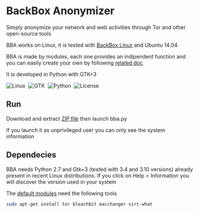 BackBox Anonymizer
==============

Simply anonymize your network and web activities through Tor and other open-source tools <br />

BBA works on Linux, it is tested with [BackBox Linux](https://www.backbox.org) and Ubuntu 14.04 <br />

BBA is made by modules, each one provides an indipendent function and you can easily create your own by following [related doc](doc/Modules.md)<br />

It is developed in Python with GTK+3

![Linux](http://img.shields.io/badge/OS-Linux-blue.svg)&nbsp; 
![GTK](http://img.shields.io/badge/GUI-GTK+3-yellow.svg)&nbsp; 
![Python](http://img.shields.io/badge/Language-Python-green.svg)&nbsp; 
![License](http://img.shields.io/badge/License-GNU_GPL_2.0-red.svg)&nbsp; 

Run
--------------
Download and extract [ZIP file](https://github.com/4nto/bba/archive/master.zip) then launch bba.py

If you launch it as unprivileged user you can only see the system information 

Dependecies
--------------
BBA needs Python 2.7 and Gtk+3 (tested with 3.4 and 3.10 versions) already present in recent Linux distributions. If you click on Help > Information you will discover the version used in your system <br />

The [default modules](doc/Modules.md) need the following tools

```sh
sudo apt-get install tor bleachbit macchanger virt-what 
```
